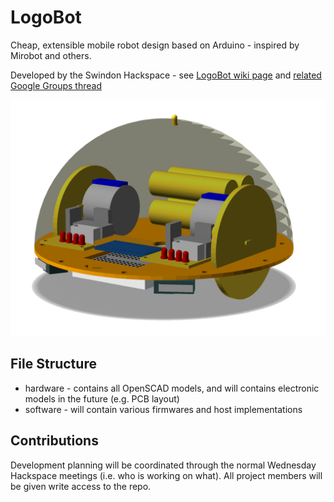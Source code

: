 LogoBot
=======

Cheap, extensible mobile robot design based on Arduino - inspired by Mirobot and others.

Developed by the Swindon Hackspace - see [LogoBot wiki page](https://github.com/snhack/snhack.github.com/wiki/LogoBot) and [related Google Groups thread](https://groups.google.com/d/topic/swindon-hackspace/0EO_l_R9aW0/discussion)

![](hardware/images/LogoBot.png)


File Structure
--------------

* hardware - contains all OpenSCAD models, and will contains electronic models in the future (e.g. PCB layout)
* software - will contain various firmwares and host implementations


Contributions
-------------

Development planning will be coordinated through the normal Wednesday Hackspace meetings (i.e. who is working on what).  All project members will be given write access to the repo.





